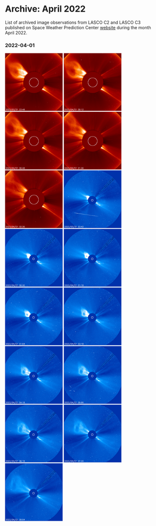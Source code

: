 # Archive: April 2022

List of archived image observations from LASCO C2 and LASCO C3 published on Space Weather Prediction Center [website](https://www.swpc.noaa.gov/products/lasco-coronagraph) during the month April 2022.


### 2022-04-01

<a href="img/20220401-01.png"><img src="img/20220401-01.png" width="190"></a> <a href="img/20220401-02.png"><img src="img/20220401-02.png" width="190"></a> <a href="img/20220401-03.png"><img src="img/20220401-03.png" width="190"></a> <a href="img/20220401-04.png"><img src="img/20220401-04.png" width="190"></a> <a href="img/20220401-05.png"><img src="img/20220401-05.png" width="190"></a> <a href="img/20220401-06.png"><img src="img/20220401-06.png" width="190"></a> <a href="img/20220401-07.png"><img src="img/20220401-07.png" width="190"></a> <a href="img/20220401-08.png"><img src="img/20220401-08.png" width="190"></a> <a href="img/20220401-09.png"><img src="img/20220401-09.png" width="190"></a> <a href="img/20220401-10.png"><img src="img/20220401-10.png" width="190"></a> <a href="img/20220401-11.png"><img src="img/20220401-11.png" width="190"></a> <a href="img/20220401-12.png"><img src="img/20220401-12.png" width="190"></a> <a href="img/20220401-13.png"><img src="img/20220401-13.png" width="190"></a> <a href="img/20220401-14.png"><img src="img/20220401-14.png" width="190"></a> <a href="img/20220401-15.png"><img src="img/20220401-15.png" width="190"></a>
